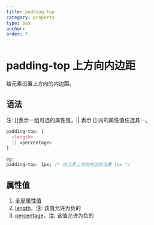 ```yaml
---
title: padding-top
category: property
type: box
anchor:
order: 7
---
```


# padding-top 上方向内边距

给元素设置上方向的内边距。

## 语法

注: []表示一组可选的属性值，|| 表示 [] 内的属性值任选其一。

```css
padding-top: [
  <length>
  || <percentage>
]

eg:
padding-top: 1px; /* 给元素上方向内边距设置 1px */
```

## 属性值

1. [全局属性值](/front-end/CSS/values#anchor-值类型)
1. [length](/front-end/CSS/values#anchor-值类型)，注: 该值允许为负的
1. [percentage](/front-end/CSS/values#anchor-值类型)，注: 该值允许为负的
